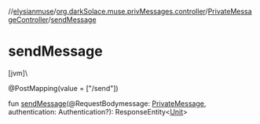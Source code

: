 //[elysianmuse](../../../index.md)/[org.darkSolace.muse.privMessages.controller](../index.md)/[PrivateMessageController](index.md)/[sendMessage](send-message.md)

# sendMessage

[jvm]\

@PostMapping(value = [&quot;/send&quot;])

fun [sendMessage](send-message.md)(@RequestBodymessage: [PrivateMessage](../../org.darkSolace.muse.privMessages.model/-private-message/index.md), authentication: Authentication?): ResponseEntity&lt;[Unit](https://kotlinlang.org/api/latest/jvm/stdlib/kotlin/-unit/index.html)&gt;
